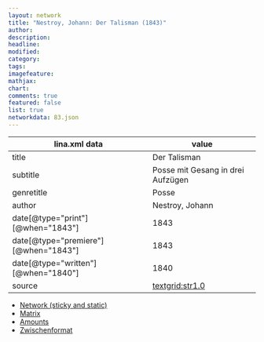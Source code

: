 ```yaml
---
layout: network
title: "Nestroy, Johann: Der Talisman (1843)"
author:
description:
headline:
modified:
category:
tags:
imagefeature: 
mathjax: 
chart: 
comments: true
featured: false
list: true
networkdata: 83.json
---
```

lina.xml data  | value
------------- | -------------
title|Der Talisman
subtitle|Posse mit Gesang in drei Aufzügen
genretitle|Posse
author|Nestroy, Johann
date[@type="print"][@when="1843"]|1843
date[@type="premiere"][@when="1843"]|1843
date[@type="written"][@when="1840"]|1840
source|[textgrid:str1.0](https://textgridlab.org/1.0/tgcrud-public/rest/textgrid:str1.0/data)



* [Network (sticky and static)](/linas/network83)
* [Matrix](/linas/matrix83)
* [Amounts](/linas/amount83)
* [Zwischenformat](/linas/lina83 )
